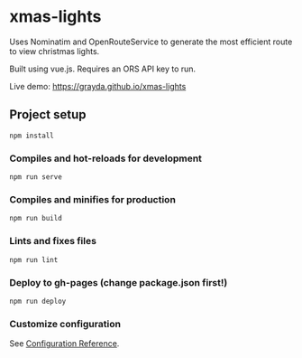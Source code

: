 # xmas-lights
Uses Nominatim and OpenRouteService to generate the most efficient route to view christmas lights.

Built using vue.js. Requires an ORS API key to run.

Live demo: https://grayda.github.io/xmas-lights 


## Project setup
```
npm install
```

### Compiles and hot-reloads for development
```
npm run serve
```

### Compiles and minifies for production
```
npm run build
```

### Lints and fixes files
```
npm run lint
```

### Deploy to gh-pages (change package.json first!)
```
npm run deploy
```

### Customize configuration
See [Configuration Reference](https://cli.vuejs.org/config/).
